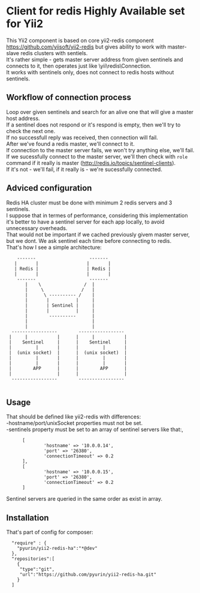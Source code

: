 Client for redis Highly Available set for Yii2
=============================================
This Yii2 component is based on core yii2-redis component https://github.com/yiisoft/yii2-redis but gives ability to work with master-slave redis clusters with sentiels. <br />
It's rather simple - gets master server address from given sentinels and connects to it, then operates just like \yii\redis\Connection. <br />
It works with sentinels only, does not connect to redis hosts without sentinels.<br />

Workflow of connection process 
--------------------------------------------
Loop over given sentinels and search for an alive one that will give a master host address.<br />
If a sentinel does not respond or it's respond is empty, then we'll try to check the next one.<br />
If no successfull reply was received, then connection will fail.<br />
After we've found a redis master, we'll connect to it.<br /> 
If connection to the master server fails, we won't try anything else, we'll fail.<br />
If we sucessfully connect to the master server, we'll then check with ``role`` command if it really is master (http://redis.io/topics/sentinel-clients). <br />
If it's not - we'll fail, if it really is - we're sucessfully connected.<br />


Adviced configuration
---------------------------------------------
Redis HA cluster must be done with minimum 2 redis servers and 3 sentinels.<br />
I suppose that in termes of performance, considering this implementation it's better to have a sentinel server for each app locally, to avoid unnecessary overheads.<br />
That would not be important if we cached previously givem master server, but we dont. We ask sentinel each time before connecting to redis.<br />
That's how I see a simple architecture:

```
    -------                    -------
   |       |                  |       |
   | Redis |                  | Redis |
   |       |                  |       |
    -------                    -------
       |    \                /  |
       |     \              /   |
       |      \ ---------- /    |
       |       |          |     |
       |       | Sentinel |     |
       |       |          |     |
       |        ----------      |
       |                        |
       |                        |
  -----------------        -----------------     
 |     |           |      |     |           |    
 |    Sentinel     |      |    Sentinel     |    
 |         |       |      |         |       |    
 |  (unix socket)  |      |  (unix socket)  |    
 |         |       |      |         |       |    
 |         |       |      |         |       |    
 |        APP      |      |        APP      |    
 |                 |      |                 |    
  -----------------        -----------------     
   
```

Usage
---------------------------------------------
That should be defined like yii2-redis with differences:<br />
  -hostname/port/unixSocket properties must not be set.<br />
  -sentinels property must be set to an array of sentinel servers like that:,<br />
  ```
		[
				'hostname' => '10.0.0.14',
				'port' => '26380',
				'connectionTimeout' => 0.2
		],
		[
				'hostname' => '10.0.0.15',
				'port' => '26380',
				'connectionTimeout' => 0.2
		]
```
Sentinel servers are queried in the same order as exist in array.<br />


Installation
---------------------------------------------
That's part of config for composer:

```
  "require" : {
    "pyurin/yii2-redis-ha":"*@dev"
  },
  "repositories":[
  	{
  	 "type":"git",
  	 "url":"https://github.com/pyurin/yii2-redis-ha.git"
  	}
  ]
```
